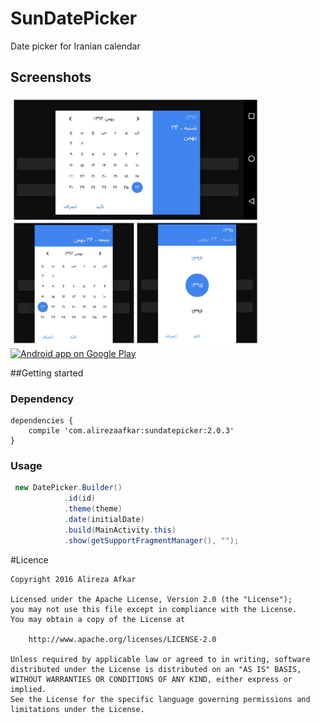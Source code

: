 # SunDatePicker
Date picker for Iranian calendar 

## Screenshots

<img src="/Preview.jpg" width="400" height="400"/>

<a href="https://play.google.com/store/apps/details?id=com.afkar.sundatepicker">
  <img alt="Android app on Google Play" src="https://play.google.com/intl/en_us/badges/images/badge_new.png" />
</a>

##Getting started

### Dependency

```
dependencies {
    compile 'com.alirezaafkar:sundatepicker:2.0.3'
}
```

### Usage

```java
 new DatePicker.Builder()
            .id(id)
            .theme(theme)
            .date(initialDate)
            .build(MainActivity.this)
            .show(getSupportFragmentManager(), "");
```

#Licence

    Copyright 2016 Alireza Afkar
    
    Licensed under the Apache License, Version 2.0 (the "License");
    you may not use this file except in compliance with the License.
    You may obtain a copy of the License at
    
        http://www.apache.org/licenses/LICENSE-2.0
    
    Unless required by applicable law or agreed to in writing, software
    distributed under the License is distributed on an "AS IS" BASIS,
    WITHOUT WARRANTIES OR CONDITIONS OF ANY KIND, either express or implied.
    See the License for the specific language governing permissions and
    limitations under the License.
